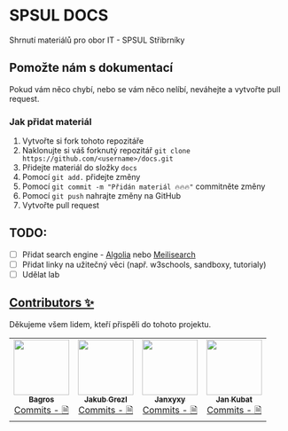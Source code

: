 # SPSUL DOCS
Shrnutí materiálů pro obor IT - SPSUL Stříbrníky

## Pomožte nám s dokumentací

Pokud vám něco chybí, nebo se vám něco nelíbí, neváhejte a vytvořte pull request.

### Jak přidat materiál

1. Vytvořte si fork tohoto repozitáře
2. Naklonujte si váš forknutý repozitář `git clone https://github.com/<username>/docs.git`
3. Přidejte materiál do složky `docs`
4. Pomocí `git add.` přidejte změny
5. Pomocí `git commit -m "Přidán materiál 🔥🔥🔥"` commitněte změny
6. Pomocí `git push` nahrajte změny na GitHub
7. Vytvořte pull request


## TODO:
 - [ ] Přidat search engine - [Algolia](https://www.algolia.com/) nebo [Meilisearch](https://www.meilisearch.com/)
 - [ ] Přidat linky na užitečný věci (např. w3schools, sandboxy, tutorialy)
 - [ ] Udělat lab

## [Contributors ✨](https://github.com/SPSUL-DOCS/docs/graphs/contributors)

Děkujeme všem lidem, kteří přispěli do tohoto projektu.

<!-- ALL-CONTRIBUTORS-LIST:START - Do not remove or modify this section -->
<!-- prettier-ignore-start -->
<!-- markdownlint-disable -->
<table>
  <tr>
      <td align="center">
        <a href="https://github.com/losbagros">
            <img src="https://avatars.githubusercontent.com/u/45005533?v=4" width="100px;" alt=""/>
            <br />
            <sub><b>Bagros</b></sub>
        </a>
        <br />
        <a href="https://github.com/SPSUL-DOCS/docs/commits?author=losbagros" title="COMMITS">Commits - 🗎</a>
    </td>
        <td align="center">
        <a href="https://github.com/jakubgrezl">
            <img src="https://avatars.githubusercontent.com/u/105577864?v=4" width="100px;" alt=""/>
            <br />
            <sub><b>Jakub Grezl</b></sub>
        </a>
        <br />
        <a href="https://github.com/SPSUL-DOCS/docs/commits?author=jakubgrezl" title="COMMITS">Commits - 🗎</a>
    </td>
    <td align="center">
        <a href="https://github.com/janxyxy">
            <img src="https://avatars.githubusercontent.com/u/115793323?v=4" width="100px;" alt=""/>
            <br />
            <sub><b>Janxyxy</b></sub>
        </a>
        <br />
        <a href="https://github.com/SPSUL-DOCS/docs/commits?author=janxyxy" title="COMMITS">Commits - 🗎</a>
    </td>
        <td align="center">
        <a href="https://github.com/jankubatt">
            <img src="https://avatars.githubusercontent.com/u/43667814?v=4" width="100px;" alt=""/>
            <br />
            <sub><b>Jan Kubat</b></sub>
        </a>
        <br />
        <a href="https://github.com/SPSUL-DOCS/docs/commits?author=jankubatt" title="COMMITS">Commits - 🗎</a>
    </td>
  </tr>
</table>

<!-- markdownlint-restore -->
<!-- prettier-ignore-end -->

<!-- ALL-CONTRIBUTORS-LIST:END -->
